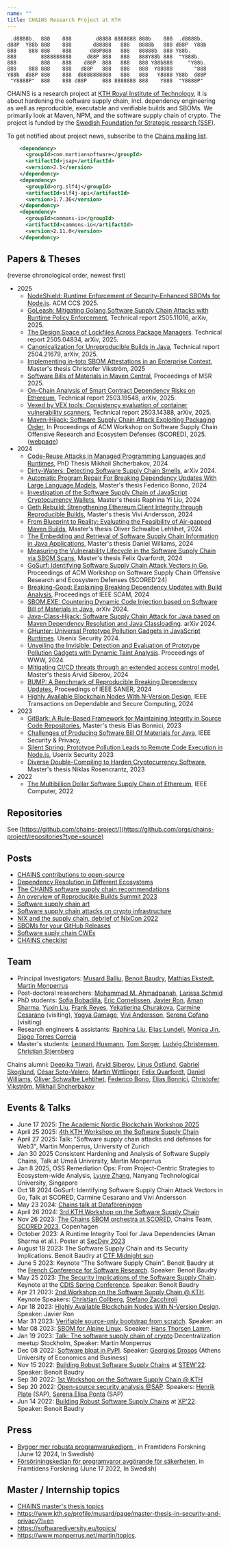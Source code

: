 ```yaml
---
name: ""
title: CHAINS Research Project at KTH
---
```


```
 .d8888b.  888    888        d8888 8888888 888b    888  .d8888b.  
d88P  Y88b 888    888       d88888   888   8888b   888 d88P  Y88b 
888    888 888    888      d88P888   888   88888b  888 Y88b.      
888        8888888888     d88P 888   888   888Y88b 888  "Y888b.   
888        888    888    d88P  888   888   888 Y88b888     "Y88b. 
888    888 888    888   d88P   888   888   888  Y88888       "888 
Y88b  d88P 888    888  d8888888888   888   888   Y8888 Y88b  d88P 
 "Y8888P"  888    888 d88P     888 8888888 888    Y888  "Y8888P"  
```

CHAINS is a research project at [KTH Royal Institute of Technology](https://kth.se), it is about hardening the software supply chain, incl. dependency engineering as well as reproducible, executable and verifiable builds and SBOMs. 
We primarily look at Maven, NPM, and the software supply chain of crypto.
The project is funded by the [Swedish Foundation for Strategic research (SSF)](https://strategiska.se/pressmeddelande/de-fick-bidragen-i-future-software-systems/).

To get notified about project news, subscribe to the [Chains mailing list](https://maillist.sys.kth.se/mailman/listinfo/eecs.kth.se_chains-info).

```xml
    <dependency>
      <groupId>com.martiansoftware</groupId>
      <artifactId>jsap</artifactId>
      <version>2.1</version>
    </dependency>
    <dependency>
      <groupId>org.slf4j</groupId>
      <artifactId>slf4j-api</artifactId>
      <version>1.7.36</version>
    </dependency>
    <dependency>
      <groupId>commons-io</groupId>
      <artifactId>commons-io</artifactId>
      <version>2.11.0</version>
    </dependency>
```    


## Papers & Theses

(reverse chronological order, newest first)

* 2025
  - [NodeShield: Runtime Enforcement of Security-Enhanced SBOMs for Node.js](https://arxiv.org/abs/2508.13750). ACM CCS 2025.
  - [GoLeash: Mitigating Golang Software Supply Chain Attacks with Runtime Policy Enforcement](http://arxiv.org/pdf/2505.11016), Technical report 2505.11016, arXiv, 2025.
  - [The Design Space of Lockfiles Across Package Managers](http://arxiv.org/pdf/2505.04834). Technical report 2505.04834, arXiv, 2025.
  - [Canonicalization for Unreproducible Builds in Java](https://arxiv.org/abs/2504.21679), Technical report 2504.21679, arXiv, 2025.
  - [Implementing in-toto SBOM Attestations in an Enterprise Context](http://urn.kb.se/resolve?urn=urn:nbn:se:kth:diva-363613), Master's thesis Christofer Vikström, 2025
  - [Software Bills of Materials in Maven Central](https://arxiv.org/abs/2501.13832), Proceedings of MSR 2025.
  - [On-Chain Analysis of Smart Contract Dependency Risks on Ethereum](https://arxiv.org/abs/2503.19548), Technical report 2503.19548, arXiv, 2025.
  - [Vexed by VEX tools: Consistency evaluation of container vulnerability scanners](https://arxiv.org/abs/2503.14388), Technical report 2503.14388, arXiv, 2025.
  - [Maven-Hijack: Software Supply Chain Attack Exploiting Packaging Order](http://arxiv.org/pdf/2407.18760), In Proceedings of ACM Workshop on Software Supply Chain Offensive Research and Ecosystem Defenses (SCORED), 2025. ([webpage](https://chains.proj.kth.se/maven-hijack.html))
* 2024
  - [Code-Reuse Attacks in Managed Programming Languages and Runtimes](https://www.diva-portal.org/smash/get/diva2:1905323/SUMMARY01.pdf), PhD Thesis Mikhail Shcherbakov, 2024
  - [Dirty-Waters: Detecting Software Supply Chain Smells](https://arxiv.org/abs/2410.16049), arXiv 2024.
  - [Automatic Program Repair For Breaking Dependency Updates With Large Language Models](https://urn.kb.se/resolve?urn=urn:nbn:se:kth:diva-354835), Master's thesis Federico Bonno, 2024
  - [Investigation of the Software Supply Chain of JavaScript Cryptocurrency Wallets](https://daisy.dsv.su.se/divaexport/fil?id=282465), Master's thesis Raphina Yi Liu, 2024
  - [Geth Rebuild: Strengthening Ethereum Client Integrity through Reproducible Builds](https://urn.kb.se/resolve?urn=urn:nbn:se:kth:diva-355285), Master's thesis Vivi Andersson, 2024
  - [From Blueprint to Reality: Evaluating the Feasibility of Air-gapped Maven Builds](https://www.diva-portal.org/smash/get/diva2:1932196/FULLTEXT02), Master's thesis Oliver Schwalbe Lehtihet, 2024
  - [The Embedding and Retrieval of Software Supply Chain Information in Java Applications](https://urn.kb.se/resolve?urn=urn:nbn:se:kth:diva-354837), Master's thesis Daniel Williams, 2024
  - [Measuring the Vulnerability Lifecycle in the Software Supply Chain via SBOM Scans](https://urn.kb.se/resolve?urn=urn:nbn:se:kth:diva-354504), Master's thesis Felix Qvarfordt, 2024
  - [GoSurf: Identifying Software Supply Chain Attack Vectors in Go](https://arxiv.org/abs/2407.04442), Proceedings of ACM Workshop on Software Supply Chain Offensive Research and Ecosystem Defenses (SCORED'24)
  - [Breaking-Good: Explaining Breaking Dependency Updates with Build Analysis](https://arxiv.org/abs/2407.03880), Proceedings of IEEE SCAM, 2024
  - [SBOM.EXE: Countering Dynamic Code Injection based on Software Bill of Materials in Java](https://arxiv.org/abs/2407.00246), arXiv  2024.
  - [Java-Class-Hijack: Software Supply Chain Attack for Java based on Maven Dependency Resolution and Java Classloading](https://arxiv.org/abs/2407.18760). arXiv 2024.
  - [GHunter: Universal Prototype Pollution Gadgets in JavaScript Runtimes](https://www.usenix.org/conference/usenixsecurity24/presentation/cornelissen). Usenix Security 2024.
  - [Unveiling the Invisible: Detection and Evaluation of Prototype Pollution Gadgets with Dynamic Taint Analysis](https://arxiv.org/abs/2311.03919). Proceedings of WWW, 2024.
  - [Mitigating CI/CD threats through an extended access control model](https://urn.kb.se/resolve?urn=urn:nbn:se:kth:diva-346918), Master's thesis Arvid Siberov, 2024
  - [BUMP: A Benchmark of Reproducible Breaking Dependency Updates](https://arxiv.org/abs/2401.09906), Proceedings of IEEE SANER, 2024
  - [Highly Available Blockchain Nodes With N-Version Design](https://arxiv.org/abs/2303.14438), IEEE Transactions on Dependable and Secure Computing, 2024
* 2023 
  - [GitBark: A Rule-Based Framework for Maintaining Integrity in Source Code Repositories](https://urn.kb.se/resolve?urn=urn:nbn:se:kth:diva-340648), Master's thesis Elias Bonnici, 2023
  - [Challenges of Producing Software Bill Of Materials for Java](https://arxiv.org/abs/2303.11102), IEEE Security & Privacy,
  - [Silent Spring: Prototype Pollution Leads to Remote Code Execution in Node.js](https://arxiv.org/abs/2207.11171), Usenix Security 2023
  - [Diverse Double-Compiling to Harden Cryptocurrency Software](https://urn.kb.se/resolve?urn=urn:nbn:se:kth:diva-323901), Master's thesis Niklas Rosencrantz, 2023
* 2022
  - [The Multibillion Dollar Software Supply Chain of Ethereum](https://arxiv.org/abs/2202.07029), IEEE Computer, 2022


## Repositories

See [https://github.com/chains-project/](https://github.com/orgs/chains-project/repositories?type=source)

## Posts

- [CHAINS contributions to open-source](chains-opensource.md)
- [Dependency Resolution in Different Ecosystems](dependency-resolution/index.md)
- [The CHAINS software supply chain recommendations](recommendations-chains.md)
- [An overview of Reproducible Builds Summit 2023](reproducible-builds-2023/index.md)
- [Software supply chain art](software-supply-chain-art.md)
- [Software supply chain attacks on crypto infrastructure](software-supply-chain-attacks-crypto.md)
- [NIX and the supply chain, debrief of NixCon 2022](nixcon-2022.md)
- [SBOMs for your GitHub Releases](sbom-github.md)
- [Software suply chain CWEs](cwe-software-supplu-chain.md)
- [CHAINS checklist](chains-repo-checklist.md)

## Team

* Principal Investigators: [Musard Balliu](https://people.kth.se/~musard/), [Benoit Baudry](https://softwarediversity.eu/), [Mathias Ekstedt](https://www.kth.se/profile/mekstedt/), [Martin Monperrus](https://www.monperrus.net/martin/)
* Post-doctoral researchers: [Mohammad M. Ahmadpanah](https://smahmadpanah.github.io/), [Larissa Schmid](https://www.kth.se/profile/lgschmid)
* PhD students: [Sofia Bobadilla](https://www.kth.se/profile/sofbob?l=en), [Eric Cornelissen](https://ericcornelissen.dev/), [Javier Ron](https://www.kth.se/profile/javierro), [Aman Sharma](https://algomaster99.github.io/), [Yuxin Liu](https://www.kth.se/profile/yuxinli), [Frank Reyes](https://www.kth.se/profile/frankrg/?l=en), [Yekatierina Churakova](https://www.kth.se/profile/yekchu?l=en), [Carmine Cesarano](https://carminecesarano.github.io/) (visiting), [Yogya Gamage](https://scholar.google.se/citations?user=m_67-NAAAAAJ), [Vivi Andersson](TODO), [Serena Cofano](https://scholar.google.com/citations?user=Udd1jsMAAAAJ&hl=en) (visiting)
* Research engineers & assistants: [Raphina Liu](https://scholar.google.se/citations?user=h1uxQNcAAAAJ), [Elias Lundell](https://www.eliaslundell.se/), [Monica Jin](https://www.kth.se/profile/mjin/), [Diogo Torres Correia](https://www.kth.se/profile/diogotc)
* Master's students: [Leonard Husmann](TBD), [Tom Sorger](https://tomsorger.com/), [Ludvig Christensen](https://github.com/ludvigch), [Christian Stjernberg](https://christian.stjernberg.com)

Chains alumni: [Deepika Tiwari](https://deee92.github.io/), [Arvid Siberov](https://siberov.se), [Linus Östlund](https://www.kth.se/profile/linusost/), [Gabriel Skoglund](https://www.kth.se/profile/gabsko), [César Soto-Valero](https://www.cesarsotovalero.net/), [Martin Wittlinger](https://github.com/MartinWitt/), [Felix Qvarfordt](https://www.linkedin.com/in/felix-qvarfordt-4b1196a3/), [Daniel Williams](https://www.linkedin.com/in/d-willi/), [Oliver Schwalbe Lehtihet](https://www.linkedin.com/in/oliver-schwalbe-lehtihet/), [Federico Bono](https://www.linkedin.com/in/federico-bono/), [Elias Bonnici](https://www.linkedin.com/in/elias-bonnici-999330189/), [Christofer Vikström](TODO), [Mikhail Shcherbakov](https://www.kth.se/profile/mshc)


## Events & Talks
- June 17 2025: [The Academic Nordic Blockchain Workshop 2025](academic-nordic-blockchain-2025.md)
- April 25 2025: [4th KTH Workshop on the Software Supply Chain](software-supply-chain-workshop-4.md)
- April 27 2025: Talk: "Software supply chain attacks and defenses for Web3", Martin Monperrus, University of Zurich
- Jan 30 2025 Consistent Hardening and Analysis of Software Supply Chains, Talk at Umeå University, Martin Monperrus
- Jan 8 2025, OSS Remediation Ops: From Project-Centric Strategies to Ecosystem-wide Analysis, [Lyuye Zhang](https://lyuyezhang.github.io/), Nanyang Technological University, Singapore
- Oct 18 2024 GoSurf: Identifying Software Supply Chain Attack Vectors in Go, Talk at SCORED, Carmine Cesarano and Vivi Andersson
- May 23 2024: [Chains talk at Dataföreningen](https://dfs.se/pa_gang/prata-eu-cyber-resilience-act-med-oss-16-2/)
- April 26 2024: [3rd KTH Workshop on the Software Supply Chain](software-supply-chain-workshop-3.md)
- Nov 26 2023: [The Chains SBOM orchestra at SCORED](https://github.com/chains-project/sbom-orchestra/), Chains Team, [SCORED 2023](https://scored.dev), Copenhagen
- October 2023: A Runtime Integrity Tool for Java Dependencies (Aman Sharma et al.). Poster at [SecDev 2023](https://secdev.ieee.org/2023/accepted-posters/)
- August 18 2023: The Software Supply Chain and its Security Implications. Benoit Baudry at [CTF Midnight sun](https://conf.midnightsunctf.com/speakers/benoit-bauldry)
- June 5 2023: Keynote "The Software Supply Chain". Benoit Baudry at the [French Conference for Software Research](https://gdrgpl2023.sciencesconf.org/resource/page/id/4). Speaker: Benoit Baudry
- May 25 2023: [The Security Implications of the Software Supply Chain](https://youtu.be/EsUGeWnGZfg). Keynote at the [CDIS Spring Conference](https://www.kth.se/cdis/events/conferences). Speaker: Benoit Baudry
- Apr 21 2023: [2nd Workshop on the Software Supply Chain @ KTH](https://chains.proj.kth.se/software-supply-chain-workshop-2). Keynote Speakers: [Christian Collberg](https://collberg.cs.arizona.edu/), [Stefano Zacchiroli](https://upsilon.cc/~zack/)
- Apr 18 2023: [Highly Available Blockchain Nodes With N-Version Design](https://www.meetup.com/kth-software-research-meetup/events/292824632/). Speaker: Javier Ron
- Mar 31 2023: [Verifiable source-only bootstrap from scratch](TBA). Speaker: an
- Mar 08 2023: [SBOM for Alpine Linux](https://www.meetup.com/fr-FR/kth-software-research-meetup/events/291758976/). Speaker: [Hans Thorsen Lamm](https://www.linkedin.com/in/hans-thorsen-b76411244/?originalSubdomain=se).
- Jan 19 2023: [Talk: The software supply chain of crypto](https://www.meetup.com/decentralized-camp/events/290035869/) Decentralization meetup Stockholm, Speaker: Martin Monperrus
- Dec 08 2022: [Software bloat in PyPI](https://www.meetup.com/kth-software-research-meetup/events/288920697/). Speaker: [Georgios Drosos](https://www.linkedin.com/in/georgios-petros-drosos-498063173/) (Athens University of Economics and Business)
- Nov 15 2022: [Building Robust Software Supply Chains](https://docs.google.com/presentation/d/1CvrbdWn4qndZE1x6-VManWwL5mZXdJGZ-N0n6PPOXvU/edit#slide=id.g18d8483ced4_2_54) at [STEW'22](https://www.swedsoft.se/2022/08/29/program-biljettslapp-stew-2022/). Speaker: Benoit Baudry
- Sep 30 2022: [1st Workshop on the Software Supply Chain @ KTH](https://chains.proj.kth.se/software-suppply-chain-workshop-1)
- Sep 20 2022: [Open-source security analysis @SAP](https://www.meetup.com/fr-FR/kth-software-research-meetup/events/288225155/). Speakers: [Henrik Plate](https://www.linkedin.com/in/henrikplate/) (SAP), [Serena Elisa Ponta](https://scholar.google.it/citations?user=DFVwF6sAAAAJ&hl=en) (SAP)
- Jun 14 2022: [Building Robust Software Supply Chains](https://www.dropbox.com/s/lkf6v6k3fngpke2/software-supply-chain-baudry-xp2022.pdf?dl=0) at [XP'22](https://www.agilealliance.org/xp2022/). Speaker: Benoit Baudry

## Press

- [Bygger mer robusta programvarukedjorn ](https://framtidensforskning.se/2024/06/12/bygger-mer-robusta-programvarukedjor/), in Framtidens Forskning (June 12 2024, In Swedish)
- [Försörjningskedjan för programvaror avgörande för säkerheten](https://framtidensforskning.se/2022/06/17/forsorjningskedjan-for-programvaror-avgorande-for-sakerheten/), in Framtidens Forskning (June 17 2022, In Swedish)


## Master / Internship topics

* [CHAINS master's thesis topics](master-thesis.md)
* <https://www.kth.se/profile/musard/page/master-thesis-in-security-and-privacy?l=en>
* <https://softwarediversity.eu/topics/>
* <https://www.monperrus.net/martin/topics>.

